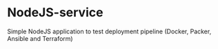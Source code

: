 # NodeJS-service
Simple NodeJS application to test deployment pipeline (Docker, Packer, Ansible and Terraform)
